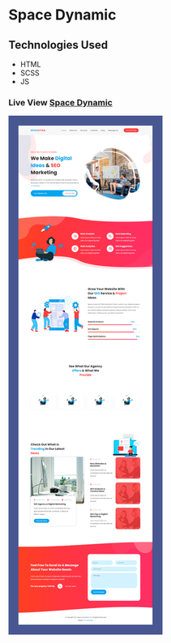 # Space Dynamic
## Technologies Used 
* HTML
* SCSS
* JS

### Live View [Space Dynamic](https://mustafa-hameed199.github.io/Template_9/)


![View Website](https://github.com/Mustafa-hameed199/Template_9/blob/master/images/space%20dynamic.png?raw=true)


